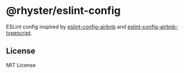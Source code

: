 # @rhyster/eslint-config

ESLint config inspired by [eslint-config-airbnb](https://github.com/airbnb/javascript) and [eslint-config-airbnb-typescript](https://github.com/iamturns/eslint-config-airbnb-typescript).

## License

MIT License
